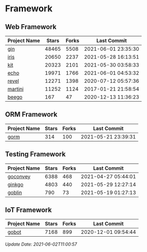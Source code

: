 # Framework

## Web Framework
| Project Name | Stars | Forks | Last Commit |
| ------------ | ----- | ----- | ----------- |
| [gin](https://github.com/gin-gonic/gin) | 48465 | 5508 | 2021-06-01 23:35:30 |
| [iris](https://github.com/kataras/iris) | 20650 | 2237 | 2021-05-28 16:13:51 |
| [kit](https://github.com/go-kit/kit) | 20323 | 2101 | 2021-05-30 03:58:33 |
| [echo](https://github.com/labstack/echo) | 19971 | 1766 | 2021-06-01 04:53:32 |
| [revel](https://github.com/revel/revel) | 12271 | 1398 | 2020-07-12 05:57:36 |
| [martini](https://github.com/go-martini/martini) | 11252 | 1124 | 2017-01-21 21:58:54 |
| [beego](https://github.com/astaxie/beego) | 167 | 47 | 2020-12-13 11:36:23 |

## ORM Framework
| Project Name | Stars | Forks | Last Commit |
| ------------ | ----- | ----- | ----------- |
| [gorm](https://github.com/jinzhu/gorm) | 314 | 100 | 2021-05-21 23:39:31 |

## Testing Framework
| Project Name | Stars | Forks | Last Commit |
| ------------ | ----- | ----- | ----------- |
| [goconvey](https://github.com/smartystreets/goconvey) | 6388 | 468 | 2021-04-27 05:44:01 |
| [ginkgo](https://github.com/onsi/ginkgo) | 4803 | 440 | 2021-05-29 12:27:14 |
| [goblin](https://github.com/franela/goblin) | 790 | 73 | 2021-05-19 01:27:13 |

## IoT Framework
| Project Name | Stars | Forks | Last Commit |
| ------------ | ----- | ----- | ----------- |
| [gobot](https://github.com/hybridgroup/gobot) | 7168 | 899 | 2020-12-01 09:54:44 |

*Update Date: 2021-06-02T11:00:57*